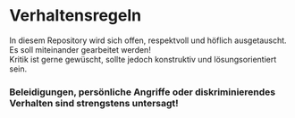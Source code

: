 # Verhaltensregeln

In diesem Repository wird sich offen, respektvoll und höflich ausgetauscht.  
Es soll miteinander gearbeitet werden!  
Kritik ist gerne gewüscht, sollte jedoch konstruktiv und lösungsorientiert sein.

### Beleidigungen, persönliche Angriffe oder diskriminierendes Verhalten sind strengstens untersagt! 

